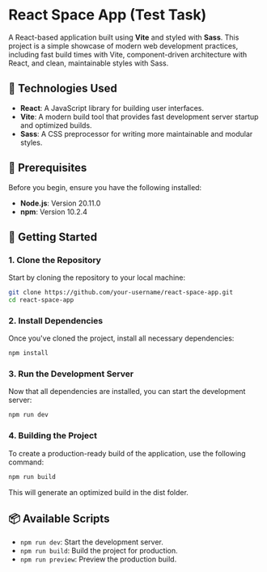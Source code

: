 # React Space App (Test Task)

A React-based application built using **Vite** and styled with **Sass**. This project is a simple showcase of modern web development practices, including fast build times with Vite, component-driven architecture with React, and clean, maintainable styles with Sass.

## 🚀 Technologies Used

- **React**: A JavaScript library for building user interfaces.
- **Vite**: A modern build tool that provides fast development server startup and optimized builds.
- **Sass**: A CSS preprocessor for writing more maintainable and modular styles.

## 🔧 Prerequisites

Before you begin, ensure you have the following installed:

- **Node.js**: Version 20.11.0
- **npm**: Version 10.2.4

## 🚀 Getting Started

### 1. Clone the Repository

Start by cloning the repository to your local machine:

```bash
git clone https://github.com/your-username/react-space-app.git
cd react-space-app
```

### 2. Install Dependencies

Once you've cloned the project, install all necessary dependencies:

```bash
npm install
```

### 3. Run the Development Server

Now that all dependencies are installed, you can start the development server:

```bash
npm run dev
```

### 4. Building the Project

To create a production-ready build of the application, use the following command:

```bash
npm run build
```

This will generate an optimized build in the dist folder.

## 📦 Available Scripts

- `npm run dev`: Start the development server.
- `npm run build`: Build the project for production.
- `npm run preview`: Preview the production build.






